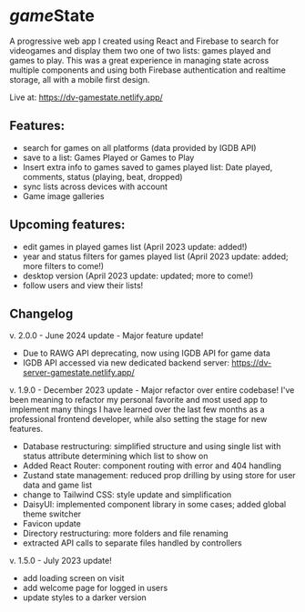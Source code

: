 # *game*State

A progressive web app I created using React and Firebase to search for videogames and display them two one of two lists: games played and games to play. This was a great experience in managing state across multiple components and using both Firebase authentication and realtime storage, all with a mobile first design.

Live at: https://dv-gamestate.netlify.app/

## Features:

- search for games on all platforms (data provided by IGDB API)
- save to a list: Games Played or Games to Play
- Insert extra info to games saved to games played list: Date played, comments, status (playing, beat, dropped)
- sync lists across devices with account
- Game image galleries

## Upcoming features:

- edit games in played games list (April 2023 update: added!)
- year and status filters for games played list (April 2023 update: added; more filters to come!)
- desktop version (April 2023 update: updated; more to come!)
- follow users and view their lists!

## Changelog

v. 2.0.0 - June 2024 update - Major feature update!

- Due to RAWG API deprecating, now using IGDB API for game data
- IGDB API accessed via new dedicated backend server: https://dv-server-gamestate.netlify.app/

v. 1.9.0 - December 2023 update - Major refactor over entire codebase! I've been meaning to refactor my personal favorite and most used app to implement many things I have learned over the last few months as a professional frontend developer, while also setting the stage for new features.

- Database restructuring: simplified structure and using single list with status attribute determining which list to show on
- Added React Router: component routing with error and 404 handling
- Zustand state management: reduced prop drilling by using store for user data and game list
- change to Tailwind CSS: style update and simplification
- DaisyUI: implemented component library in some cases; added global theme switcher
- Favicon update
- Directory restructuring: more folders and file renaming
- extracted API calls to separate files handled by controllers

v. 1.5.0 - July 2023 update!

- add loading screen on visit
- add welcome page for logged in users
- update styles to a darker version
